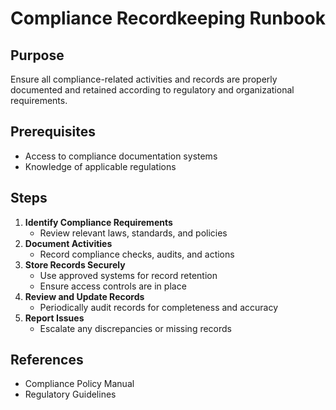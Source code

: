 # Compliance Recordkeeping Runbook

## Purpose
Ensure all compliance-related activities and records are properly documented and retained according to regulatory and organizational requirements.

## Prerequisites
- Access to compliance documentation systems
- Knowledge of applicable regulations

## Steps
1. **Identify Compliance Requirements**
   - Review relevant laws, standards, and policies
2. **Document Activities**
   - Record compliance checks, audits, and actions
3. **Store Records Securely**
   - Use approved systems for record retention
   - Ensure access controls are in place
4. **Review and Update Records**
   - Periodically audit records for completeness and accuracy
5. **Report Issues**
   - Escalate any discrepancies or missing records

## References
- Compliance Policy Manual
- Regulatory Guidelines

